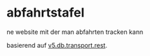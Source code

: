 # abfahrtstafel
ne website mit der man abfahrten tracken kann

basierend auf [v5.db.transport.rest](https://v5.db.transport.rest).
